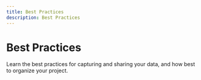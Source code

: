 ```yaml
---
title: Best Practices
description: Best Practices
---
```

# Best Practices

Learn the best practices for capturing and sharing your data, and how best to organize your project.
